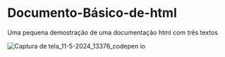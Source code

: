 # Documento-Básico-de-html

Uma pequena demostração de uma documentação html com três textos


![Captura de tela_11-5-2024_13376_codepen io](https://github.com/Alanis75813/Documento-B-sico-de-html/assets/136914767/be0122cd-4576-4131-bf74-064b33887c9e)
